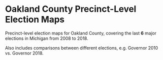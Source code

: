 # Oakland County Precinct-Level Election Maps

Precinct-level election maps for Oakland County, covering the last **6** major elections in Michigan from 2008 to 2018.

Also includes comparisons between different elections, e.g. Governor 2010 vs. Governor 2018.
